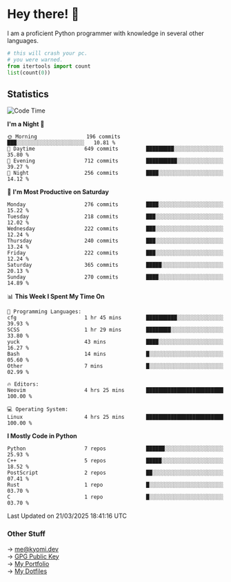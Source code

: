 # Hey there! 👋

I am a proficient Python programmer with knowledge in several other languages.

```py
# this will crash your pc.
# you were warned.
from itertools import count
list(count(0))
```

## Statistics
<!--START_SECTION:waka-->
![Code Time](http://img.shields.io/badge/Code%20Time-1%2C751%20hrs%2047%20mins-blue)

**I'm a Night 🦉** 

```text
🌞 Morning                196 commits         ███░░░░░░░░░░░░░░░░░░░░░░   10.81 % 
🌆 Daytime                649 commits         █████████░░░░░░░░░░░░░░░░   35.80 % 
🌃 Evening                712 commits         ██████████░░░░░░░░░░░░░░░   39.27 % 
🌙 Night                  256 commits         ████░░░░░░░░░░░░░░░░░░░░░   14.12 % 
```
📅 **I'm Most Productive on Saturday** 

```text
Monday                   276 commits         ████░░░░░░░░░░░░░░░░░░░░░   15.22 % 
Tuesday                  218 commits         ███░░░░░░░░░░░░░░░░░░░░░░   12.02 % 
Wednesday                222 commits         ███░░░░░░░░░░░░░░░░░░░░░░   12.24 % 
Thursday                 240 commits         ███░░░░░░░░░░░░░░░░░░░░░░   13.24 % 
Friday                   222 commits         ███░░░░░░░░░░░░░░░░░░░░░░   12.24 % 
Saturday                 365 commits         █████░░░░░░░░░░░░░░░░░░░░   20.13 % 
Sunday                   270 commits         ████░░░░░░░░░░░░░░░░░░░░░   14.89 % 
```


📊 **This Week I Spent My Time On** 

```text
💬 Programming Languages: 
cfg                      1 hr 45 mins        ██████████░░░░░░░░░░░░░░░   39.93 % 
SCSS                     1 hr 29 mins        ████████░░░░░░░░░░░░░░░░░   33.80 % 
yuck                     43 mins             ████░░░░░░░░░░░░░░░░░░░░░   16.27 % 
Bash                     14 mins             █░░░░░░░░░░░░░░░░░░░░░░░░   05.60 % 
Other                    7 mins              █░░░░░░░░░░░░░░░░░░░░░░░░   02.99 % 

🔥 Editors: 
Neovim                   4 hrs 25 mins       █████████████████████████   100.00 % 

💻 Operating System: 
Linux                    4 hrs 25 mins       █████████████████████████   100.00 % 
```

**I Mostly Code in Python** 

```text
Python                   7 repos             ██████░░░░░░░░░░░░░░░░░░░   25.93 % 
C++                      5 repos             █████░░░░░░░░░░░░░░░░░░░░   18.52 % 
PostScript               2 repos             ██░░░░░░░░░░░░░░░░░░░░░░░   07.41 % 
Rust                     1 repo              █░░░░░░░░░░░░░░░░░░░░░░░░   03.70 % 
C                        1 repo              █░░░░░░░░░░░░░░░░░░░░░░░░   03.70 % 
```




 Last Updated on 21/03/2025 18:41:16 UTC
<!--END_SECTION:waka-->

### Other Stuff

→ [me@kyomi.dev](mailto:me@kyomi.dev)\
→ [GPG Public Key](https://github.com/bitterteriyaki.gpg)\
→ [My Portfolio](https://kyomi.dev)\
→ [My Dotfiles](https://github.com/bitterteriyaki/dotfiles)
